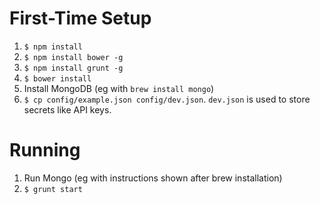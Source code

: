 # First-Time Setup

1. `$ npm install`
2. `$ npm install bower -g`
2. `$ npm install grunt -g`
3. `$ bower install`
4. Install MongoDB (eg with `brew install mongo`)
5. `$ cp config/example.json config/dev.json`. `dev.json` is used to store secrets like API keys.

# Running

1. Run Mongo (eg with instructions shown after brew installation)
2. `$ grunt start`
